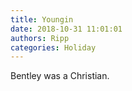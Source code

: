 ```yaml
---
title: Youngin
date: 2018-10-31 11:01:01
authors: Ripp
categories: Holiday
---
```


 Bentley was a Christian.